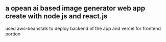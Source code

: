 ## a opean ai based image generator web app create with node js and react.js

used  aws-beanstalk to deploy backend of the app and vercel for frontend portion


